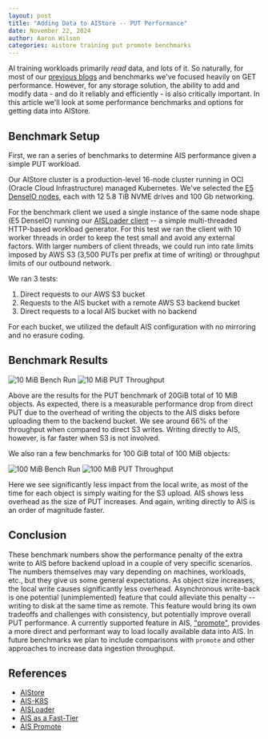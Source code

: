 ```yaml
---
layout: post
title: "Adding Data to AIStore -- PUT Performance"
date: November 22, 2024
author: Aaron Wilson
categories: aistore training put promote benchmarks
--- 
```


AI training workloads primarily _read_ data, and lots of it.
So naturally, for most of our [previous blogs](https://aistore.nvidia.com/blog/2023/11/27/aistore-fast-tier) and benchmarks we've focused heavily on GET performance.
However, for any storage solution, the ability to add and modify data - and do it reliably and efficiently - is also critically important.
In this article we'll look at some performance benchmarks and options for getting data into AIStore. 

## Benchmark Setup

First, we ran a series of benchmarks to determine AIS performance given a simple PUT workload. 

Our AIStore cluster is a production-level 16-node cluster running in OCI (Oracle Cloud Infrastructure) managed Kubernetes.
We've selected the [E5 DenseIO nodes](https://docs.oracle.com/iaas/Content/Compute/References/computeshapes.htm#bm-dense), each with 12 5.8 TiB NVME drives and 100 Gb networking. 

For the benchmark client we used a single instance of the same node shape (E5 DenseIO) running our [AISLoader client](https://github.com/NVIDIA/aistore/blob/main/docs/aisloader.md) -- a simple multi-threaded HTTP-based workload generator. 
For this test we ran the client with 10 worker threads in order to keep the test small and avoid any external factors. 
With larger numbers of client threads, we could run into rate limits imposed by AWS S3 (3,500 PUTs per prefix at time of writing) or throughput limits of our outbound network. 

We ran 3 tests: 
1. Direct requests to our AWS S3 bucket
2. Requests to the AIS bucket with a remote AWS S3 backend bucket
3. Direct requests to a local AIS bucket with no backend

For each bucket, we utilized the default AIS configuration with no mirroring and no erasure coding. 

## Benchmark Results

![10 MiB Bench Run](/assets/put_performance/10MiB_comparison.png)
![10 MiB PUT Throughput](/assets/put_performance/10MiB_throughput.svg)

Above are the results for the PUT benchmark of 20GiB total of 10 MiB objects. 
As expected, there is a measurable performance drop from direct PUT due to the overhead of writing the objects to the AIS disks before uploading them to the backend bucket. 
We see around 66% of the throughput when compared to direct S3 writes. 
Writing directly to AIS, however, is far faster when S3 is not involved. 

We also ran a few benchmarks for 100 GiB total of 100 MiB objects:

![100 MiB Bench Run](/assets/put_performance/100MiB_comparison.png)
![100 MiB PUT Throughput](/assets/put_performance/100MiB_throughput.svg)

Here we see significantly less impact from the local write, as most of the time for each object is simply waiting for the S3 upload. 
AIS shows less overhead as the size of PUT increases. 
And again, writing directly to AIS is an order of magnitude faster. 

## Conclusion

These benchmark numbers show the performance penalty of the extra write to AIS before backend upload in a couple of very specific scenarios.
The numbers themselves may vary depending on machines, workloads, etc., but they give us some general expectations.
As object size increases, the local write causes significantly less overhead.
Asynchronous write-back is one potential (unimplemented) feature that could alleviate this penalty -- writing to disk at the same time as remote. 
This feature would bring its own tradeoffs and challenges with consistency, but potentially improve overall PUT performance.
A currently supported feature in AIS, ["promote"](https://aistore.nvidia.com/blog/2022/03/17/promote), provides a more direct and performant way to load locally available data into AIS. 
In future benchmarks we plan to include comparisons with `promote` and other approaches to increase data ingestion throughput. 

## References

- [AIStore](https://github.com/NVIDIA/aistore)
- [AIS-K8S](https://github.com/NVIDIA/ais-K8s)
- [AISLoader](https://github.com/NVIDIA/aistore/blob/main/docs/aisloader.md)
- [AIS as a Fast-Tier](https://aiatscale.org/blog/2023/11/27/aistore-fast-tier)
- [AIS Promote](https://aistore.nvidia.com/blog/2022/03/17/promote)